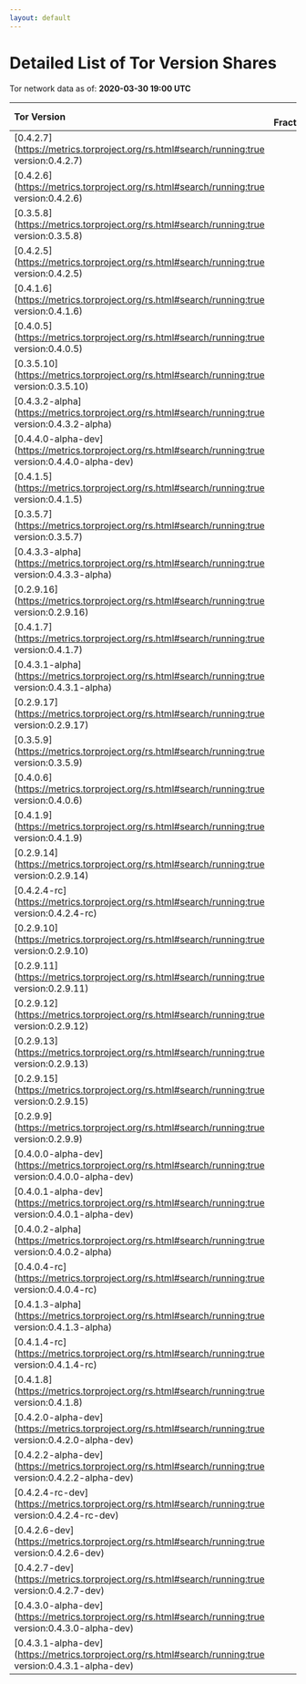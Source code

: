 ```yaml
---
layout: default
---
```



# Detailed List of Tor Version Shares

Tor network data as of: **2020-03-30 19:00 UTC**

| Tor Version                                                                                               |   CW Fraction(%) |   Exit(%) |   Guard(%) |   #Relays |
|:----------------------------------------------------------------------------------------------------------|-----------------:|----------:|-----------:|----------:|
| [0.4.2.7](https://metrics.torproject.org/rs.html#search/running:true version:0.4.2.7)                     |             33.5 |     47.24 |      27.83 |      1928 |
| [0.4.2.6](https://metrics.torproject.org/rs.html#search/running:true version:0.4.2.6)                     |             21.8 |     26.94 |      19.43 |      1426 |
| [0.3.5.8](https://metrics.torproject.org/rs.html#search/running:true version:0.3.5.8)                     |             13.4 |     10.01 |      15.11 |      1544 |
| [0.4.2.5](https://metrics.torproject.org/rs.html#search/running:true version:0.4.2.5)                     |              7.7 |      7.64 |       7.74 |       486 |
| [0.4.1.6](https://metrics.torproject.org/rs.html#search/running:true version:0.4.1.6)                     |              6.9 |      1.66 |       9.47 |       466 |
| [0.4.0.5](https://metrics.torproject.org/rs.html#search/running:true version:0.4.0.5)                     |              3.2 |      0.2  |       4.22 |       122 |
| [0.3.5.10](https://metrics.torproject.org/rs.html#search/running:true version:0.3.5.10)                   |              2.3 |      0.27 |       3.08 |       271 |
| [0.4.3.2-alpha](https://metrics.torproject.org/rs.html#search/running:true version:0.4.3.2-alpha)         |              1.8 |      0.78 |       2.42 |        69 |
| [0.4.4.0-alpha-dev](https://metrics.torproject.org/rs.html#search/running:true version:0.4.4.0-alpha-dev) |              1.5 |      1.47 |       1.71 |        46 |
| [0.4.1.5](https://metrics.torproject.org/rs.html#search/running:true version:0.4.1.5)                     |              1.2 |      0.07 |       1.84 |        91 |
| [0.3.5.7](https://metrics.torproject.org/rs.html#search/running:true version:0.3.5.7)                     |              1.1 |      0.02 |       1.79 |        45 |
| [0.4.3.3-alpha](https://metrics.torproject.org/rs.html#search/running:true version:0.4.3.3-alpha)         |              1   |      1.73 |       0.78 |        53 |
| [0.2.9.16](https://metrics.torproject.org/rs.html#search/running:true version:0.2.9.16)                   |              0.9 |      0    |       1.4  |       175 |
| [0.4.1.7](https://metrics.torproject.org/rs.html#search/running:true version:0.4.1.7)                     |              0.6 |      0.78 |       0.33 |        60 |
| [0.4.3.1-alpha](https://metrics.torproject.org/rs.html#search/running:true version:0.4.3.1-alpha)         |              0.5 |      0    |       0.84 |         7 |
| [0.2.9.17](https://metrics.torproject.org/rs.html#search/running:true version:0.2.9.17)                   |              0.3 |      0.64 |       0.09 |        55 |
| [0.3.5.9](https://metrics.torproject.org/rs.html#search/running:true version:0.3.5.9)                     |              0.3 |      0    |       0.56 |         6 |
| [0.4.0.6](https://metrics.torproject.org/rs.html#search/running:true version:0.4.0.6)                     |              0.2 |      0    |       0.37 |         2 |
| [0.4.1.9](https://metrics.torproject.org/rs.html#search/running:true version:0.4.1.9)                     |              0.2 |      0.02 |       0.31 |        25 |
| [0.2.9.14](https://metrics.torproject.org/rs.html#search/running:true version:0.2.9.14)                   |              0.1 |      0.08 |       0.24 |        53 |
| [0.4.2.4-rc](https://metrics.torproject.org/rs.html#search/running:true version:0.4.2.4-rc)               |              0.1 |      0.08 |       0.13 |         6 |
| [0.2.9.10](https://metrics.torproject.org/rs.html#search/running:true version:0.2.9.10)                   |              0   |      0    |       0.04 |        10 |
| [0.2.9.11](https://metrics.torproject.org/rs.html#search/running:true version:0.2.9.11)                   |              0   |      0.04 |       0.04 |        13 |
| [0.2.9.12](https://metrics.torproject.org/rs.html#search/running:true version:0.2.9.12)                   |              0   |      0    |       0    |         2 |
| [0.2.9.13](https://metrics.torproject.org/rs.html#search/running:true version:0.2.9.13)                   |              0   |      0    |       0.07 |         7 |
| [0.2.9.15](https://metrics.torproject.org/rs.html#search/running:true version:0.2.9.15)                   |              0   |      0    |       0    |         7 |
| [0.2.9.9](https://metrics.torproject.org/rs.html#search/running:true version:0.2.9.9)                     |              0   |      0    |       0    |         3 |
| [0.4.0.0-alpha-dev](https://metrics.torproject.org/rs.html#search/running:true version:0.4.0.0-alpha-dev) |              0   |      0    |       0    |         1 |
| [0.4.0.1-alpha-dev](https://metrics.torproject.org/rs.html#search/running:true version:0.4.0.1-alpha-dev) |              0   |      0    |       0    |         1 |
| [0.4.0.2-alpha](https://metrics.torproject.org/rs.html#search/running:true version:0.4.0.2-alpha)         |              0   |      0.14 |       0    |         2 |
| [0.4.0.4-rc](https://metrics.torproject.org/rs.html#search/running:true version:0.4.0.4-rc)               |              0   |      0    |       0    |         1 |
| [0.4.1.3-alpha](https://metrics.torproject.org/rs.html#search/running:true version:0.4.1.3-alpha)         |              0   |      0    |       0.01 |         1 |
| [0.4.1.4-rc](https://metrics.torproject.org/rs.html#search/running:true version:0.4.1.4-rc)               |              0   |      0    |       0    |         1 |
| [0.4.1.8](https://metrics.torproject.org/rs.html#search/running:true version:0.4.1.8)                     |              0   |      0    |       0    |         1 |
| [0.4.2.0-alpha-dev](https://metrics.torproject.org/rs.html#search/running:true version:0.4.2.0-alpha-dev) |              0   |      0    |       0    |         2 |
| [0.4.2.2-alpha-dev](https://metrics.torproject.org/rs.html#search/running:true version:0.4.2.2-alpha-dev) |              0   |      0    |       0    |         1 |
| [0.4.2.4-rc-dev](https://metrics.torproject.org/rs.html#search/running:true version:0.4.2.4-rc-dev)       |              0   |      0    |       0    |         2 |
| [0.4.2.6-dev](https://metrics.torproject.org/rs.html#search/running:true version:0.4.2.6-dev)             |              0   |      0    |       0    |         1 |
| [0.4.2.7-dev](https://metrics.torproject.org/rs.html#search/running:true version:0.4.2.7-dev)             |              0   |      0.08 |       0    |         5 |
| [0.4.3.0-alpha-dev](https://metrics.torproject.org/rs.html#search/running:true version:0.4.3.0-alpha-dev) |              0   |      0    |       0    |         3 |
| [0.4.3.1-alpha-dev](https://metrics.torproject.org/rs.html#search/running:true version:0.4.3.1-alpha-dev) |              0   |      0    |       0    |         1 |
